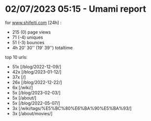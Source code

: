 # 02/07/2023 05:15 - Umami report
for www.shifeiti.com [24h] :

 - 215 (0) page views
 - 71 (-4) uniques
 - 51 (-3) bounces
 - 4h 20' 30'' (19' 39'') totaltime


top 10 urls:
 - 51x [/blog/2022-12-09/]
 - 42x [/blog/2023-01-12/]
 - 37x [/]
 - 26x [/blog/2022-12-22/]
 - 6x [/wiki/]
 - 5x [/blog/2023-02-03/]
 - 5x [/about/]
 - 5x [/blog/2022-05-07/]
 - 3x [/wiki/tags/%E5%BC%80%E6%BA%90%E5%BA%93/]
 - 3x [/about/movies/]


